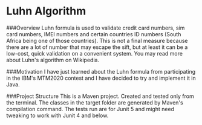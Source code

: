 # Luhn Algorithm

###Overview
Luhn formula is used to validate credit card numbers, sim card numbers, IMEI numbers and certain countries ID numbers (South Africa being one of those countries).
This is not a final measure because there are a lot of number that may escape the sift,  but at least it can be a low-cost, quick validation on a convenient system.
You may read more about Luhn's algorithm on Wikipedia.

###Motivation
I have just learned about the Luhn formula from participating in the IBM's MTM2020 contest and I have decided to try and implement it in Java.

###Project Structure
This is a Maven project.  Created and tested only from the terminal.  The classes in the target folder are generated by Maven's compilation command.
The tests run are for Junit 5 and might need tweaking to work with Junit 4 and below.

